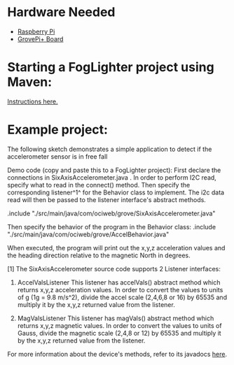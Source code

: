 # Hardware Needed
- [Raspberry Pi](https://www.raspberrypi.org/)
- [GrovePi+ Board](https://www.dexterindustries.com/shop/grovepi-board/)

# Starting a FogLighter project using Maven: 
[Instructions here.](https://github.com/oci-pronghorn/FogLighter/blob/master/README.md)
 
# Example project:
 The following sketch demonstrates a simple application to detect if the accelerometer sensor is in free fall

Demo code (copy and paste this to a FogLighter project):
First declare the connections in SixAxisAccelerometer.java . In order to perform I2C read, specify what to read in the connect() method. Then specify the corresponding listener^1^ for the Behavior class to implement. The i2c data read will then be passed to the listener interface's abstract methods. 

.include "./src/main/java/com/ociweb/grove/SixAxisAccelerometer.java"

Then specify the behavior of the program in the Behavior class:
.include "./src/main/java/com/ociweb/grove/AccelBehavior.java"

When executed, the program will print out the x,y,z acceleration values and the heading direction relative to the magnetic North in degrees.

[1] The SixAxisAccelerometer source code supports 2 Listener interfaces:
1. AccelValsListener
This listener has accelVals() abstract method which returns x,y,z acceleration values. In order to convert the values to units of g (1g = 9.8 m/s^2), divide the accel scale (2,4,6,8 or 16) by 65535 and multiply it by the x,y,z returned value from the listener. 

2. MagValsListener
This listener has magVals() abstract method which returns x,y,z magnetic values. In order to convert the values to units of Gauss, divide the magnetic scale (2,4,8 or 12) by 65535 and multiply it by the x,y,z returned value from the listener. 


 For more information about the device's methods, refer to its javadocs [here](https://github.com/oci-pronghorn/FogLight/blob/master/src/main/java/com/ociweb/iot/grove/three_axis_accelerometer_16g/ThreeAxisAccelerometer_16g_Transducer.java).
 
 
 
